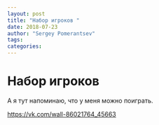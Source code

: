 ```yaml
---
layout: post
title: "Набор игроков "
date: 2018-07-23
author: "Sergey Pomerantsev"
tags:
categories:
---
```


# Набор игроков 

А я тут напоминаю, что у меня можно поиграть.

https://vk.com/wall-86021764_45663
